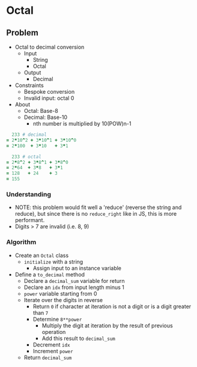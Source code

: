 # Octal

## Problem

- Octal to decimal conversion
  - Input
    - String
    - Octal
  - Output
    - Decimal
- Constraints
  - Bespoke conversion
  - Invalid input: octal 0
- About
  - Octal: Base-8
  - Decimal: Base-10
    - nth number is multiplied by 10(POW)n-1

```ruby
  233 # decimal
= 2*10^2 + 3*10^1 + 3*10^0
= 2*100  + 3*10   + 3*1

  233 # octal
= 2*8^2 + 3*8^1 + 3*8^0
= 2*64  + 3*8   + 3*1
= 128   + 24    + 3
= 155
```
### Understanding

- NOTE: this problem would fit well a 'reduce' (reverse the string and reduce),
        but since there is no `reduce_right` like in JS, this is more
        performant.
- Digits > 7 are invalid (i.e. 8, 9)

### Algorithm

- Create an `Octal` class
  - `initialize` with a string
    - Assign input to an instance variable
- Define a `to_decimal` method
  - Declare a `decimal_sum` variable for return
  - Declare an `idx` from input length minus 1
  - `power` variable starting from 0
  - Iterate over the digits in reverse
    - Return `0` if character at iteration is not a digit or is a digit greater than `7`
    - Determine `8**power`
      - Multiply the digit at iteration by the result of previous operation
      - Add this result to `decimal_sum`
    - Decrement `idx`
    - Increment `power`
  - Return `decimal_sum`